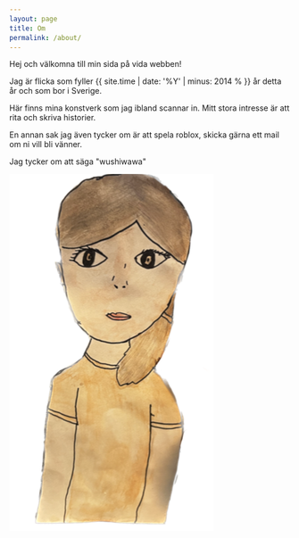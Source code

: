 ```yaml
---
layout: page
title: Om
permalink: /about/
---
```


Hej och välkomna till min sida på vida webben!

Jag är flicka som fyller {{ site.time | date: '%Y' | minus: 2014 % }} år detta år och som bor i Sverige. 

Här finns mina konstverk som jag ibland scannar in. Mitt stora intresse är att rita och skriva historier.

En annan sak jag även tycker om är att spela roblox, skicka gärna ett mail om ni vill bli vänner.

Jag tycker om att säga "wushiwawa"

![me](/assets/klara.png)

